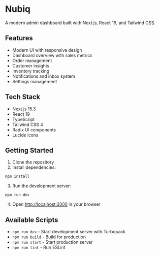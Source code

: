 # Nubiq

A modern admin dashboard built with Next.js, React 19, and Tailwind CSS.

## Features

- Modern UI with responsive design
- Dashboard overview with sales metrics
- Order management
- Customer insights
- Inventory tracking
- Notifications and inbox system
- Settings management

## Tech Stack

- Next.js 15.3
- React 19
- TypeScript
- Tailwind CSS 4
- Radix UI components
- Lucide icons

## Getting Started

1. Clone the repository
2. Install dependencies:

```bash
npm install
```

3. Run the development server:

```bash
npm run dev
```

4. Open [http://localhost:3000](http://localhost:3000) in your browser

## Available Scripts

- `npm run dev` - Start development server with Turbopack
- `npm run build` - Build for production
- `npm run start` - Start production server
- `npm run lint` - Run ESLint
